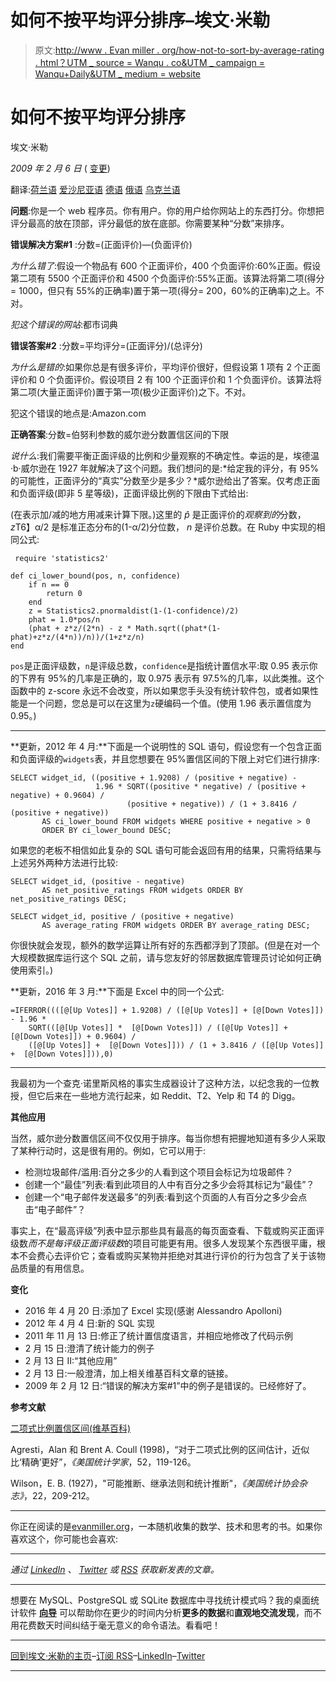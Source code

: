 # 如何不按平均评分排序–埃文·米勒

> 原文:[http://www . Evan miller . org/how-not-to-sort-by-average-rating . html？UTM _ source = Wanqu . co&UTM _ campaign = Wanqu+Daily&UTM _ medium = website](http://www.evanmiller.org/how-not-to-sort-by-average-rating.html?utm_source=wanqu.co&utm_campaign=Wanqu+Daily&utm_medium=website)

# 如何不按平均评分排序

埃文·米勒

*2009 年 2 月 6 日* ( [变更](#changes))

翻译:[荷兰语](http://www.highhacker.com/info#How-Not-To-Sort-By-Average-Rating:NL) [爱沙尼亚语](https://www.piecesauto-pro.fr/blog/2018/04/12/kuidas-ei-sorteeri-keskmine-hinnang/) [德语](https://essayhilfe.de/wissenschaft/#How-Not-To-Sort-By-Average-Rating:DE) [俄语](https://tr-ex.me/social/?p=208) [乌克兰语](http://www.opensourceinitiative.net/edu/evanmiller)

**问题**:你是一个 web 程序员。你有用户。你的用户给你网站上的东西打分。你想把评分最高的放在顶部，评分最低的放在底部。你需要某种“分数”来排序。

**错误解决方案#1** :分数=(正面评价)—(负面评价)

*为什么错了*:假设一个物品有 600 个正面评价，400 个负面评价:60%正面。假设第二项有 5500 个正面评价和 4500 个负面评价:55%正面。该算法将第二项(得分= 1000，但只有 55%的正确率)置于第一项(得分= 200，60%的正确率)之上。不对。

*犯这个错误的网站*:都市词典

**错误答案#2** :分数=平均评分=(正面评分)/(总评分)

*为什么是错的*:如果你总是有很多评价，平均评价很好，但假设第 1 项有 2 个正面评价和 0 个负面评价。假设项目 2 有 100 个正面评价和 1 个负面评价。该算法将第二项(大量正面评价)置于第一项(极少正面评价)之下。不对。

犯这个错误的地点是:Amazon.com

**正确答案**:分数=伯努利参数的威尔逊分数置信区间的下限

*说什么*:我们需要平衡正面评级的比例和少量观察的不确定性。幸运的是，埃德温·b·威尔逊在 1927 年就解决了这个问题。我们想问的是:*给定我的评分，有 95%的可能性，正面评分的“真实”分数至少是多少？*威尔逊给出了答案。仅考虑正面和负面评级(即非 5 星等级)，正面评级比例的下限由下式给出:

(在表示加/减的地方用减来计算下限。)这里的 *p̂* 是正面评价的*观察到的*分数，*z*T6】α/2 是标准正态分布的(1-α/2)分位数， *n* 是评价总数。在 Ruby 中实现的相同公式:

```
 require 'statistics2'

def ci_lower_bound(pos, n, confidence)
    if n == 0
        return 0
    end
    z = Statistics2.pnormaldist(1-(1-confidence)/2)
    phat = 1.0*pos/n
    (phat + z*z/(2*n) - z * Math.sqrt((phat*(1-phat)+z*z/(4*n))/n))/(1+z*z/n)
end 
```

`pos`是正面评级数，`n`是评级总数，`confidence`是指统计置信水平:取 0.95 表示你的下界有 95%的几率是正确的，取 0.975 表示有 97.5%的几率，以此类推。这个函数中的 z-score 永远不会改变，所以如果您手头没有统计软件包，或者如果性能是一个问题，您总是可以在这里为`z`硬编码一个值。(使用 1.96 表示置信度为 0.95。)

* * *

**更新，2012 年 4 月:**下面是一个说明性的 SQL 语句，假设您有一个包含正面和负面评级的`widgets`表，并且您想要在 95%置信区间的下限上对它们进行排序:

```
SELECT widget_id, ((positive + 1.9208) / (positive + negative) - 
                   1.96 * SQRT((positive * negative) / (positive + negative) + 0.9604) / 
                          (positive + negative)) / (1 + 3.8416 / (positive + negative)) 
       AS ci_lower_bound FROM widgets WHERE positive + negative > 0 
       ORDER BY ci_lower_bound DESC; 
```

如果您的老板不相信如此复杂的 SQL 语句可能会返回有用的结果，只需将结果与上述另外两种方法进行比较:

```
SELECT widget_id, (positive - negative) 
       AS net_positive_ratings FROM widgets ORDER BY net_positive_ratings DESC;

SELECT widget_id, positive / (positive + negative) 
       AS average_rating FROM widgets ORDER BY average_rating DESC; 
```

你很快就会发现，额外的数学运算让所有好的东西都浮到了顶部。(但是在对一个大规模数据库运行这个 SQL 之前，请与您友好的邻居数据库管理员讨论如何正确使用索引。)

**更新，2016 年 3 月:**下面是 Excel 中的同一个公式:

```
=IFERROR((([@[Up Votes]] + 1.9208) / ([@[Up Votes]] + [@[Down Votes]]) - 1.96 * 
    SQRT(([@[Up Votes]] *  [@[Down Votes]]) / ([@[Up Votes]] +  [@[Down Votes]]) + 0.9604) / 
    ([@[Up Votes]] +  [@[Down Votes]])) / (1 + 3.8416 / ([@[Up Votes]] +  [@[Down Votes]])),0) 
```

* * *

我最初为一个查克·诺里斯风格的事实生成器设计了这种方法，以纪念我的一位教授，但它后来在一些地方流行起来，如 Reddit、T2、Yelp 和 T4 的 Digg。

**其他应用**

当然，威尔逊分数置信区间不仅仅用于排序。每当你想有把握地知道有多少人采取了某种行动时，这是很有用的。例如，它可以用于:

*   检测垃圾邮件/滥用:百分之多少的人看到这个项目会标记为垃圾邮件？
*   创建一个“最佳”列表:看到此项目的人中有百分之多少会将其标记为“最佳”？
*   创建一个“电子邮件发送最多”的列表:看到这个页面的人有百分之多少会点击“电子邮件”？

事实上，在“最高评级”列表中显示那些具有最高的每页面查看、下载或购买正面评级数*而不是每评级正面评级数*的项目可能更有用。很多人发现某个东西很平庸，根本不会费心去评价它；查看或购买某物并拒绝对其进行评价的行为包含了关于该物品质量的有用信息。

**变化**

*   2016 年 4 月 20 日:添加了 Excel 实现(感谢 Alessandro Apolloni)
*   2012 年 4 月 4 日:新的 SQL 实现
*   2011 年 11 月 13 日:修正了统计置信度语言，并相应地修改了代码示例
*   2 月 15 日:澄清了统计能力的例子
*   2 月 13 日 II:“其他应用”
*   2 月 13 日:一般澄清，加上相关维基百科文章的链接。
*   2009 年 2 月 12 日:“错误的解决方案#1”中的例子是错误的。已经修好了。

**参考文献**

[二项式比例置信区间(维基百科)](https://en.wikipedia.org/wiki/Binomial_proportion_confidence_interval)

Agresti，Alan 和 Brent A. Coull (1998)，“对于二项式比例的区间估计，近似比‘精确’更好”，*《美国统计学家*，52，119-126。

Wilson，E. B. (1927)，"可能推断、继承法则和统计推断"，*《美国统计协会杂志》*，22，209-212。

* * *

你正在阅读的是[evanmiller.org](/)，一本随机收集的数学、技术和思考的书。如果你喜欢这个，你可能也会喜欢:

* * *

*通过 [LinkedIn](https://www.linkedin.com/in/evanmmiller/) 、 [Twitter](https://twitter.com/EvMill) 或 [RSS](/news.xml) 获取新发表的文章。*

* * *

想要在 MySQL、PostgreSQL 或 SQLite 数据库中寻找统计模式吗？我的桌面统计软件 **[向导](https://www.wizardmac.com/)** 可以帮助你在更少的时间内分析**更多的数据**和**直观地交流发现**，而不用花费数天时间纠结于毫无意义的命令语法。看看吧！

* * *

[回到埃文·米勒的主页](/)–[订阅 RSS](/news.xml)–[LinkedIn](https://www.linkedin.com/in/evanmmiller/)–[Twitter](https://twitter.com/EvMill)

* * *